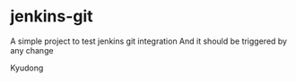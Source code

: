# jenkins-git

A simple project to test jenkins git integration
And it should be triggered by any change

Kyudong
